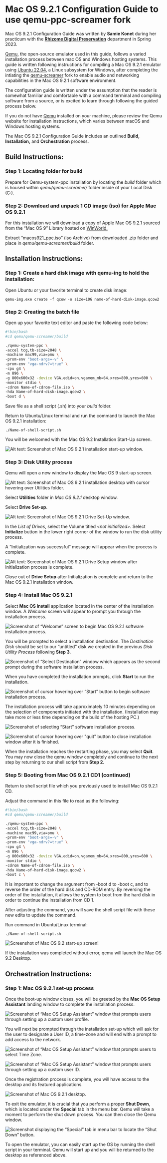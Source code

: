 # Mac OS 9.2.1 Configuration Guide to use qemu-ppc-screamer fork

Mac OS 9.2.1 Configuration Guide was written by **Samie Konet** during her practicum with the **[Rhizome Digital Preservation](https://rhizome.org/tags/preservation/)** department in Spring 2023.

[Qemu](https://www.qemu.org/), the open-source emulator used in this guide, follows a varied installation process between mac OS and Windows hosting systems. This guide is written following instructions for compiling a Mac OS 9.2.1 emulator using [Ubuntu 22.04](https://ubuntu.com/#download), a Linux subsystem for Windows, after completing the intiating the [qemu-screamer](https://github.com/rhizomedotorg/qemu-ppc-screamer) fork to enable audio and networking capabilities in the Mac OS 9.2.1 software environment.



The configuration guide is written under the assumption that the reader is somewhat familiar and comfortable with a command terminal and compiling software from a source, or is excited to learn through following the guided process below. 

If you do not have [Qemu](https://www.qemu.org/) installed on your machine, please review the Qemu website for installation instructions, which varies between macOS and Windows hosting systems. 


The Mac OS 9.2.1 Configuration Guide includes an outlined **************************************Build, Installation,************************************** and ******************************Orchestration****************************** process. 


## Build Instructions:

### Step 1: Locating folder for build
Prepare for Qemu-system-ppc installation by locating the *build* folder which is housed within *qemu/qemu-screamer/* folder inside of your Local Disk (C:). 

### Step 2: Download and unpack 1 CD image (iso) for Apple Mac OS 9.2.1

For this installation we will download a copy of Apple Mac OS 9.2.1 sourced from the “Mac OS 9” Library hosted on [WinWorld.](https://winworldpc.com/download/3dc3a37f-6518-c39a-11c3-a4e284a2c3a5)

Extract “macos921_ppc.iso” (iso Archive) from downloaded .zip folder and place in *qemu/qemu-screamer/build* folder. 

## Installation Instructions:

### Step 1: Create a hard disk image with qemu-ing to hold the installation:

Open Ubuntu or your favorite terminal to create disk image:
```
qemu-img.exe create -f qcow -o size=10G name-of-hard-disk-image.qcow2 
```
### Step 2: Creating the batch file

Open up your favorite text editor and paste the following code below:

```bash
#!bin/bash
#cd qemu/qemu-screamer/build

./qemu-system-ppc \
-accel tcg,tb-size=2048 \
-machine mac99,via=pmu \
-prom-env "boot-args=-v" \
-prom-env "vga-ndrv?=true" \
-cpu g4 \
-m 896 \
-g 800x600x32 -device VGA,edid=on,vgamem_mb=64,xres=800,yres=600 \
-monitor stdio \
-cdrom Name-of-cdrom-file.iso \
-hda Name-of-hard-disk-image.qcow2 \
-boot d \

```

Save file as a shell script (.sh) into your *build* folder.



Return to Ubuntu/Linux terminal and run the command to launch the Mac OS 9.2.1 installation:

```
./Name-of-shell-script.sh
```


You will be welcomed with the Mac OS 9.2 Installation Start-Up screen.

![Alt text: Screenshot of Mac OS 9.2.1 installation start-up window.](MacOS9_CB_Screenshots\Welcome-to-Mac-OS-Install.png)


### Step 3: Disk Utility process

Qemu will open a new window to display the Mac OS 9 start-up screen.


![Alt text: Screenshot of Mac OS 9.2.1 installation desktop with cursor hovering over Utilities folder.](MacOS9_CB_Screenshots\Installation-Desktop.png)

Select ********Utilities******** folder in *Mac OS 9.2.1* desktop window.

Select ********Drive Set-up********.

![Alt text: Screenshot of Mac OS 9.2.1 Drive Set-Up window.](MacOS9_CB_Screenshots\Installation-Desktop-Drive-Setup.png)


In the *List of Drives*, select the Volume titled <*not initialized*>. 
Select ********Initialize******** button in the lower right corner of the window to run the disk utility process. 

A “Initialization was successful” message will appear when the process is complete.

![Alt text: Screenshot of Mac OS 9.2.1 Drive Setup window after Initialization process is complete.](MacOS9_CB_Screenshots\Installation-Desktop-Initialization-Successful.png)

Close out of ********Drive Setup******** after Initialization is complete and return to the Mac OS 9.2.1 installation window.

### Step 4: Install Mac OS 9.2.1

Select ********Mac OS Install******** application located in the center of the installation window. A *Welcome* screen will appear to prompt you through the installation process.

![Screenshot of “Welcome” screen to begin Mac OS 9.2.1 software installation process.](MacOS9_CB_Screenshots\Installation-Desktop-Install-Program.png)

You will be prompted to select a installation destination. The *Destination Disk* should be set to our “untitled” disk we created in the previous *Disk Utility Process* following **********Step 3**********. 


![Screenshot of “Select Destination” window which appears as the second prompt during the software installation process.](MacOS9_CB_Screenshots\Installation-Desktop-Select-Destination.png)

When you have completed the installation prompts, click ********Start******** to run the installation. 

![Screenshot of cursor hovering over “Start” button to begin software installation process.](MacOS9_CB_Screenshots\Installation-Desktop-Start-Install.png)


The installation process will take approximately 10 minutes depending on the selection of components initiated with the installation. (Installation may take more or less time depending on the build of the hosting PC.)

![Screenshot of selecting “Start” software installation process.](MacOS9_CB_Screenshots\Installation-Desktop-Install-In-Process.png)

![Screenshot of cursor hovering over "quit" button to close installation window after it is finished.](MacOS9_CB_Screenshots\Installation-Desktop-Install-Complete.png)


When the installation reaches the restarting phase, you may select ********Quit********. You may now close the qemu window completely and continue to the next step by returning to our shell script from ****************Step 2.**************** 

### Step 5: Booting from Mac OS 9.2.1 CD1 (continued)

Return to shell script file which you previously used to install Mac OS 9.2.1 CD.

Adjust the command in this file to read as the following:

```bash
#!bin/bash
#cd qemu/qemu-screamer/build

./qemu-system-ppc \
-accel tcg,tb-size=2048 \
-machine mac99,via=pmu \
-prom-env "boot-args=-v" \
-prom-env "vga-ndrv?=true" \
-cpu g4 \
-m 896 \
-g 800x600x32 -device VGA,edid=on,vgamem_mb=64,xres=800,yres=600 \
-monitor stdio \
-cdrom Name-of-cdrom-file.iso \
-hda Name-of-hard-disk-image.qcow2 \
-boot c \

```

It is important to change the argument from -boot d to -boot c, and to reverse the order of the hard disk and CD-ROM entry. By reversing the order of the installation, it allows the system to boot from the hard disk in order to continue the installation from CD 1.

After adjusting the command, you will save the shell script file with these new edits to update the command.

Run command in Ubuntu/Linux terminal: 
```
./Name-of-shell-script.sh
```

![Screenshot of Mac OS 9.2 start-up screen!](MacOS9_CB_Screenshots\MacOS9.2-Start-Up-Screen.png)

If the installation was completed without error, qemu will launch the Mac OS 9.2 Desktop.

## Orchestration Instructions:

### Step 1: Mac OS 9.2.1 set-up process

Once the boot-up window closes, you will be greeted by the ********Mac OS Setup Assistant******** landing window to complete the installation process.

![Screenshot of “Mac OS Setup Assistant” window that prompts users through setting up a custom user profile.](MacOS9_CB_Screenshots\MacOS9.2-Desktop-SetUp-Assistant.png)

You will next be prompted through the installation set-up which will ask for the user to designate a User ID, a time-zone and will end with a prompt to add access to the network.

![Screenshot of “Mac OS Setup Assistant” window that prompts users to select Time Zone.](MacOS9_CB_Screenshots\MacOS9.2-Desktop-Time-Zone.png)

![Screenshot of “Mac OS Setup Assistant” window that prompts users through setting up a custom user ID.](MacOS9_CB_Screenshots\MacOs9.2-Desktop-User-ID.png)

Once the registration process is complete, you will have access to the desktop and its featured applications.

![Screenshot of Mac OS 9.2.1 desktop. ](MacOS9_CB_Screenshots\MacOS9.2-Desktop.png)



To exit the emulator, it is crucial that you perform a proper ********Shut Down********, which is located under the ********Special******** tab in the menu bar. Qemu will take a moment to perform the shut down process. You can then close the Qemu window.

![Screenshot displaying the “Special” tab in menu bar to locate the “Shut Down” button.](MacOS9_CB_Screenshots\MacOS9.2-Desktop-Special-Shutdown.png)


To open the emulator, you can easily start up the OS by running the shell script in your terminal. Qemu will start up and you will be returned to the desktop as referenced above.

